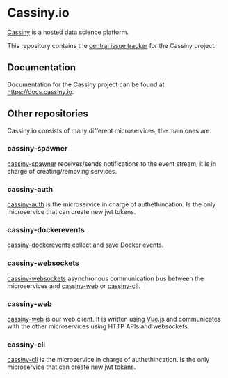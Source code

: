 # Cassiny.io

[Cassiny](https://www.cassiny.io) is a hosted data science platform.

This repository contains the [central issue
tracker](https://github.com/cassinyio/cassinyio/issues) for the Cassiny project.

## Documentation

Documentation for the Cassiny project can be found at <https://docs.cassiny.io>.

## Other repositories

Cassiny.io consists of many different microservices, the main ones are:

### cassiny-spawner

[cassiny-spawner](https://github.com/cassinyio/cassiny-spawner) receives/sends
notifications to the event stream, it is in charge of creating/removing services.

### cassiny-auth

[cassiny-auth](https://github.com/cassinyio/cassiny-auth) is the microservice in charge of authethincation. Is the only microservice that can create new jwt tokens.

### cassiny-dockerevents

[cassiny-dockerevents](https://github.com/cassinyio/cassiny-dockerevents) collect and save Docker events.

### cassiny-websockets

[cassiny-websockets](https://github.com/cassinyio/cassiny-websockets) asynchronous communication bus between the microservices and [cassiny-web](https://github.com/cassinyio/cassiny-web) or [cassiny-cli](https://github.com/cassinyio/cassiny-cli).

### cassiny-web

[cassiny-web](https://github.com/cassinyio/cassiny-web) is our web client.
It is written using [Vue.js](http://www.vuejs.org) and communicates with the other microservices using HTTP APIs and websockets.

### cassiny-cli

[cassiny-cli](https://github.com/cassinyio/cassiny-cli) is the microservice in charge of authethincation. Is the only microservice that can create new jwt tokens.